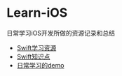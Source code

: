 # Learn-iOS
日常学习iOS开发所做的资源记录和总结
* [Swift学习资源](https://github.com/LvBisheng/Learn-iOS/blob/master/Swfit/Resoure.md)
* [Swift知识点](https://github.com/LvBisheng/Learn-iOS/blob/master/Swfit/Tips.md)
* [日常学习的demo](https://github.com/LvBisheng/Learn-iOS/blob/master/Demo/README.md)